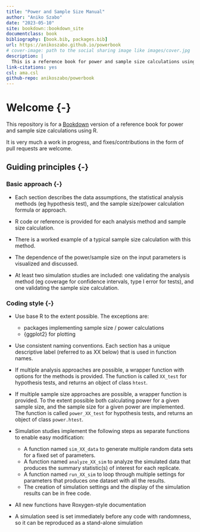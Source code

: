 ```yaml
--- 
title: "Power and Sample Size Manual"
author: "Aniko Szabo"
date: "2023-05-10"
site: bookdown::bookdown_site
documentclass: book
bibliography: [book.bib, packages.bib]
url: https://anikoszabo.github.io/powerbook
# cover-image: path to the social sharing image like images/cover.jpg
description: |
  This is a reference book for power and sample size calculations using R
link-citations: yes
csl: ama.csl
github-repo: anikoszabo/powerbook
---
```


# Welcome {-}

This repository is for a [Bookdown](https://bookdown.org/) version of a reference book for power and sample size calculations using R.

It is very much a work in progress, and fixes/contributions in the form of pull requests are welcome.


## Guiding principles {-}

### Basic approach {-}

 * Each section describes the data assumptions, the statistical analysis methods (eg hypothesis test), and the sample size/power calculation formula or approach. 
 
 * R code or reference is provided for each analysis method and sample size calculation.
 
 * There is a worked example of a typical sample size calculation with this method.
 
 * The dependence of the power/sample size on the input parameters is visualized and discussed.
 
 * At least two simulation studies are included: one validating the analysis method (eg coverage for confidence intervals, type I error for tests), and one validating the sample size calculation.

### Coding style {-}

 * Use base R to the extent possible. The exceptions are:
 
    - packages implementing sample size / power calculations 
    - {ggplot2} for plotting
    
 * Use consistent naming conventions. Each section has a unique descriptive label (referred to as XX below) that is used in function names.
 
 * If multiple analysis approaches are possible, a wrapper function with options for the methods is provided. The function is called `XX_test` for hypothesis tests, and returns an object of class `htest`.
 
 * If multiple sample size approaches are possible, a wrapper function is provided. To the extent possible both calculating power for a given sample size, and the sample size for a given power are implemented. The function is called `power_XX_test` for hypothesis tests, and returns an object of class `power.htest`.
 
 * Simulation studies implement the following steps as separate functions to enable easy modification:
 
    - A function named `sim_XX_data` to generate multiple random data sets for a fixed set of parameters.
    - A function named `analyze_XX_sim` to analyze the simulated data that produces the summary statistic(s) of interest for each replicate. 
    - A function named `run_XX_sim` to loop through multiple settings for parameters that produces one dataset with all the results. 
    - The creation of simulation settings and the display of the simulation results can be in free code.

 * All new functions have Roxygen-style documentation
 
 * A simulation seed is set immediately before any code with randomness, so it can be reproduced as a stand-alone simulation


